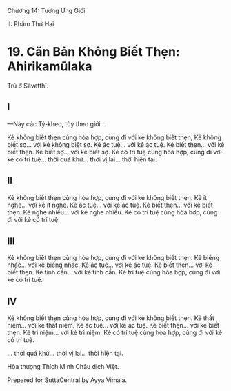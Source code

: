  

Chương 14: Tương Ưng Giới

II: Phẩm Thứ Hai

# 19\. Căn Bản Không Biết Thẹn: Ahirikamūlaka

Trú ở Sāvatthī.

## I

—Này các Tỷ-kheo, tùy theo giới…

Kẻ không biết thẹn cùng hòa hợp, cùng đi với kẻ không biết thẹn, Kẻ không biết sợ… với kẻ không biết sợ. Kẻ ác tuệ… với kẻ ác tuệ. Kẻ biết thẹn… với kẻ biết thẹn. Kẻ biết sợ… với kẻ biết sợ. Kẻ có trí tuệ cùng hòa hợp, cùng đi với kẻ có trí tuệ… thời quá khứ… thời vị lai… thời hiện tại.

## II

Kẻ không biết thẹn cùng hòa hợp, cùng đi với kẻ không biết thẹn. Kẻ ít nghe… với kẻ ít nghe. Kẻ ác tuệ… với kẻ ác tuệ. Kẻ biết thẹn… với kẻ biết thẹn. Kẻ nghe nhiều… với kẻ nghe nhiều. Kẻ có trí tuệ cùng hòa hợp, cùng đi với kẻ có trí tuệ.

## III

Kẻ không biết thẹn cùng hòa hợp, cùng đi với kẻ không biết thẹn. Kẻ biếng nhác… với kẻ biếng nhác. Kẻ ác tuệ… với kẻ ác tuệ. Kẻ biết thẹn… với kẻ biết thẹn. Kẻ tinh cần… với kẻ tinh cần. Kẻ trí tuệ cùng hòa hợp, cùng đi với kẻ có trí tuệ.

## IV

Kẻ không biết thẹn cùng hòa hợp, cùng đi với kẻ không biết thẹn. Kẻ thất niệm… với kẻ thất niệm. Kẻ ác tuệ… với kẻ ác tuệ. Kẻ biết thẹn… với kẻ biết thẹn. Kẻ trì niệm… với kẻ trì niệm. Kẻ có trí tuệ cùng hòa hợp, cùng đi với kẻ có trí tuệ.

… thời quá khứ… thời vị lai… thời hiện tại.

Hòa thượng Thích Minh Châu dịch Việt.

Prepared for SuttaCentral by Ayya Vimala.